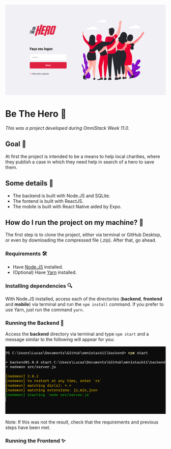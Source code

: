 ![Be The Hero](readme-images/cover.png)

# Be The Hero :superhero:

*This was a project developed during OmniStack Week 11.0.*

## Goal :dart:

At first the project is intended to be a means to help local charities, where they publish a case in which they need help in search of a hero to save them.

## Some details :scroll:

* The backend is built with Node.JS and SQLite.
* The fontend is built with ReactJS.
* The mobile is built with React Native aided by Expo.

## How do I run the project on my machine? :thinking:

The first step is to clone the project, either via terminal or GitHub Desktop, or even by downloading the compressed file (.zip). After that, go ahead.

### Requirements :hammer_and_wrench:

* Have [Node.JS](https://nodejs.org/) installed.
* (Optional) Have [Yarn](https://yarnpkg.com/) installed.

### Installing dependencies :mag:

With Node.JS installed, access each of the directories (**backend**, **frontend** and **mobile**) via terminal and run the `npm install` command. If you prefer to use Yarn, just run the command `yarn`.

### Running the Backend :goggles: 

Access the **backend** directory via terminal and type `npm start` and a message similar to the following will appear for you:

![Result of the command in the terminal](readme-images/backend.png)

Note: If this was not the result, check that the requirements and previous steps have been met.

### Running the Frontend ✨